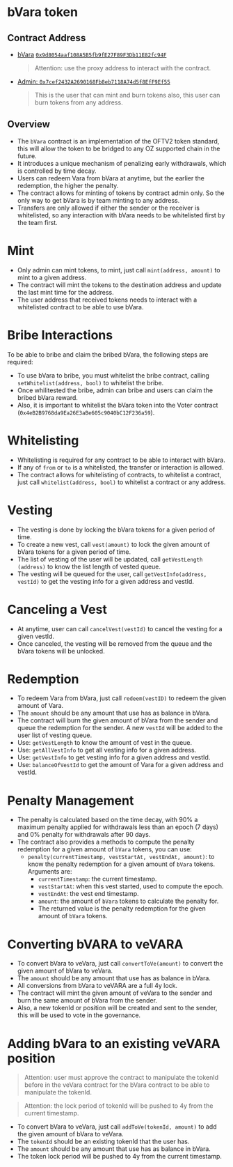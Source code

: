 # bVara token

## Contract Address

- [bVara](contracts/bVaraImplementation.sol) [`0x9d8054aaf108A5B5fb9fE27F89F3Db11E82fc94F`](https://kavascan.com/address/0x9d8054aaf108A5B5fb9fE27F89F3Db11E82fc94F/contracts#address-tabs)
  > Attention: use the proxy address to interact with the contract.

- [Admin: `0x7cef2432A2690168Fb8eb7118A74d5f8EfF9Ef55`](https://kavascan.com/address/0x7cef2432A2690168Fb8eb7118A74d5f8EfF9Ef55)
  > This is the user that can mint and burn tokens also, this user can burn
  tokens from any address.

## Overview

- The `bVara` contract is an implementation of the OFTV2 token standard, this
  will allow the token to be bridged to any OZ supported chain in the future.
- It introduces a unique mechanism of penalizing early withdrawals, which is
  controlled by time decay.
- Users can redeem Vara from bVara at anytime, but the earlier the redemption,
  the higher the penalty.
- The contract allows for minting of tokens by contract admin only. So the only
  way to get bVara is by team minting to any address.
- Transfers are only allowed if either the sender or the receiver is
  whitelisted, so any interaction with bVara needs to be whitelisted first by
  the team first.

# Mint

- Only admin can mint tokens, to mint, just call `mint(address, amount)` to mint
  to a given address.
- The contract will mint the tokens to the destination address and update the
  last mint time for the address.
- The user address that received tokens needs to interact with a whitelisted
  contract to be able to use bVara.

# Bribe Interactions

To be able to bribe and claim the bribed bVara, the following steps are
required:

- To use bVara to bribe, you must whitelist the bribe contract, calling
  `setWhitelist(address, bool)` to whitelist the bribe.
- Once whilitested the bribe, admin can bribe and users can claim the
  bribed bVara reward.
- Also, it is important to whitelist the bVara token into the Voter contract
  (`0x4eB2B9768da9Ea26E3aBe605c9040bC12F236a59`).

# Whitelisting

- Whitelisting is required for any contract to be able to interact with bVara.
- If any of `from` or `to` is a whitelisted, the transfer or interaction is
  allowed.
- The contract allows for whitelisting of contracts, to whitelist a contract,
  just call `whitelist(address, bool)` to whitelist a contract or any address.

# Vesting

- The vesting is done by locking the bVara tokens for a given period of time.
- To create a new vest, call `vest(amount)` to lock the given
  amount of bVara tokens for a given period of time.
- The list of vesting of the user will be updated, call `getVestLength
  (address)` to know the list length of vested queue.
- The vesting will be queued for the user, call `getVestInfo(address, vestId)`
  to get the vesting info for a given address and vestId.

# Canceling a Vest

- At anytime, user can call `cancelVest(vestId)` to cancel the vesting for a
  given vestId.
- Once canceled, the vesting will be removed from the queue and the bVara tokens
  will be unlocked.

# Redemption

- To redeem Vara from bVara, just call `redeem(vestID)` to redeem the given
  amount of Vara.
- The `amount` should be any amount that use has as balance in bVara.
- The contract will burn the given amount of bVara from the sender and queue
  the redemption for the sender. A new `vestId` will be added to the user
  list of vesting queue.
- Use: `getVestLength` to know the amount of vest in the queue.
- Use: `getAllVestInfo` to get all vesting info for a given address.
- Use: `getVestInfo` to get vesting info for a given address and vestId.
- Use: `balanceOfVestId` to get the amount of Vara for a given address and
  vestId.

# Penalty Management

- The penalty is calculated based on the time decay, with 90% a maximum
  penalty applied for withdrawals less than an epoch (7 days) and 0% penalty
  for withdrawals after 90 days.
- The contract also provides a methods to compute the penalty redemption for a
  given amount of `bVara` tokens, you can use:
    - `penalty(currentTimestamp, vestStartAt, vestEndAt, amount)`: to know the 
      penalty
      redemption for a given amount of `bVara` tokens. Arguments are:
        - `currentTimestamp`: the current timestamp.
        - `vestStartAt`: when this vest started, used to compute the epoch.
        - `vestEndAt`: the vest end timestamp.
        - `amount`: the amount of `bVara` tokens to calculate the penalty for.
        - The returned value is the penalty redemption for the given amount
          of `bVara` tokens.

# Converting bVARA to veVARA

- To convert bVara to veVara, just call `convertToVe(amount)` to convert the
  given amount of bVara to veVara.
- The `amount` should be any amount that use has as balance in bVara.
- All conversions from bVara to veVARA are a full 4y lock.
- The contract will mint the given amount of veVara to the sender and burn the
  same amount of bVara from the sender.
- Also, a new tokenId or position will be created and sent to the sender, this
  will be used to vote in the governance.

# Adding bVara to an existing veVARA position

> Attention: user must approve the contract to manipulate the tokenId before
> in the veVara contract for the bVara contract to be able to manipulate the
> tokenId.

> Attention: the lock period of tokenId will be pushed to 4y from the current
> timestamp.

- To convert bVara to veVara, just call `addToVe(tokenId, amount)` to 
  add the given amount of bVara to veVara.
- The `tokenId` should be an existing tokenId that the user has.
- The `amount` should be any amount that use has as balance in bVara.
- The token lock period will be pushed to 4y from the current timestamp.
